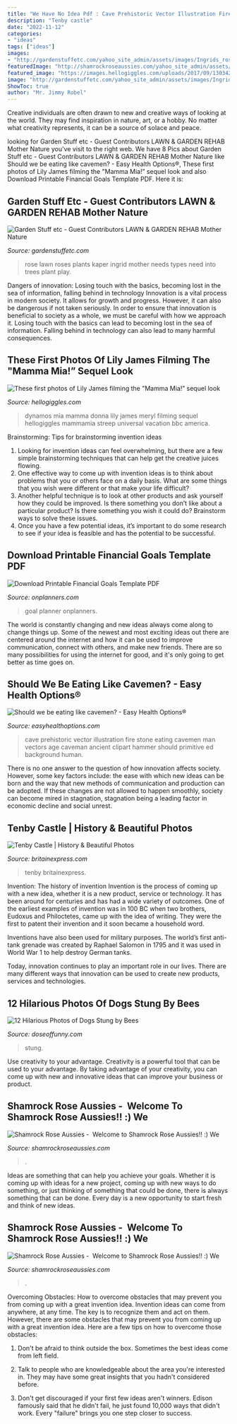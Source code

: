 ```yaml
---
title: "We Have No Idea Pdf : Cave Prehistoric Vector Illustration Fire Stone Eating Cavemen Man Vectors Age Caveman Ancient Clipart Hammer Should Primitive Ed Background Human"
description: "Tenby castle"
date: "2022-11-12"
categories:
- "ideas"
tags: ["ideas"]
images:
- "http://gardenstuffetc.com/yahoo_site_admin/assets/images/Ingrids_rose.27210729_std.jpg"
featuredImage: "http://shamrockroseaussies.com/yahoo_site_admin/assets/images/DSC_0361.95233327_std.jpg"
featured_image: "https://images.hellogiggles.com/uploads/2017/09/13034249/donna-dynamos-e1505324698928.jpg"
image: "http://gardenstuffetc.com/yahoo_site_admin/assets/images/Ingrids_rose.27210729_std.jpg"
ShowToc: true
author: "Mr. Jimmy Robel"
---
```



Creative individuals are often drawn to new and creative ways of looking at the world. They may find inspiration in nature, art, or a hobby. No matter what creativity represents, it can be a source of solace and peace.

	

		
looking for Garden Stuff etc - Guest Contributors LAWN &amp; GARDEN REHAB Mother Nature you've visit to the right web. We have 8 Pics about Garden Stuff etc - Guest Contributors LAWN &amp; GARDEN REHAB Mother Nature like Should we be eating like cavemen? - Easy Health Options®, These first photos of Lily James filming the &quot;Mamma Mia!” sequel look and also Download Printable Financial Goals Template PDF. Here it is:
		
    
## Garden Stuff Etc - Guest Contributors LAWN &amp; GARDEN REHAB Mother Nature

<img loading=lazy src="http://gardenstuffetc.com/yahoo_site_admin/assets/images/Ingrids_rose.27210729_std.jpg" onerror="this.onerror=null;this.src='https://tse4.mm.bing.net/th?id=OIP.5_LKl2dWCAFpFsJfVOpqxwHaHa&amp;pid=15.1';" alt="Garden Stuff etc - Guest Contributors LAWN &amp; GARDEN REHAB Mother Nature">

_Source: gardenstuffetc.com_

>rose lawn roses plants kaper ingrid mother needs types need into trees plant play. 

	

Dangers of innovation: Losing touch with the basics, becoming lost in the sea of information, falling behind in technology
Innovation is a vital process in modern society. It allows for growth and progress. However, it can also be dangerous if not taken seriously. In order to ensure that innovation is beneficial to society as a whole, we must be careful with how we approach it. Losing touch with the basics can lead to becoming lost in the sea of information. Falling behind in technology can also lead to many harmful consequences.

    
## These First Photos Of Lily James Filming The &quot;Mamma Mia!” Sequel Look

<img loading=lazy src="https://images.hellogiggles.com/uploads/2017/09/13034249/donna-dynamos-e1505324698928.jpg" onerror="this.onerror=null;this.src='https://tse3.mm.bing.net/th?id=OIP.JYmnfS9mlG9YzBwz96n6yAHaDV&amp;pid=15.1';" alt="These first photos of Lily James filming the &quot;Mamma Mia!” sequel look">

_Source: hellogiggles.com_

>dynamos mia mamma donna lily james meryl filming sequel hellogiggles mammamia streep universal vacation bbc america. 

	

Brainstorming: Tips for brainstorming invention ideas
1. Looking for invention ideas can feel overwhelming, but there are a few simple brainstorming techniques that can help get the creative juices flowing.
2. One effective way to come up with invention ideas is to think about problems that you or others face on a daily basis. What are some things that you wish were different or that make your life difficult?
3. Another helpful technique is to look at other products and ask yourself how they could be improved. Is there something you don’t like about a particular product? Is there something you wish it could do? Brainstorm ways to solve these issues.
4. Once you have a few potential ideas, it’s important to do some research to see if your idea is feasible and has the potential to be successful.

    
## Download Printable Financial Goals Template PDF

<img loading=lazy src="https://onplanners.com/sites/default/files/template-images/printable-financial-goals-template-template.png" onerror="this.onerror=null;this.src='https://tse2.mm.bing.net/th?id=OIP.i-cmRHT7Xuwl1fd9euLYxgHaKg&amp;pid=15.1';" alt="Download Printable Financial Goals Template PDF">

_Source: onplanners.com_

>goal planner onplanners. 

	

The world is constantly changing and new ideas always come along to change things up. Some of the newest and most exciting ideas out there are centered around the internet and how it can be used to improve communication, connect with others, and make new friends. There are so many possibilities for using the internet for good, and it's only going to get better as time goes on.

    
## Should We Be Eating Like Cavemen? - Easy Health Options®

<img loading=lazy src="https://ehonami.blob.core.windows.net/media/2016/05/should-we-be-eating-like-cavemen-800x600.jpg" onerror="this.onerror=null;this.src='https://tse1.mm.bing.net/th?id=OIP.E0cbL2JEPSkinkA6AB-1uAHaFj&amp;pid=15.1';" alt="Should we be eating like cavemen? - Easy Health Options®">

_Source: easyhealthoptions.com_

>cave prehistoric vector illustration fire stone eating cavemen man vectors age caveman ancient clipart hammer should primitive ed background human. 

	

There is no one answer to the question of how innovation affects society. However, some key factors include: the ease with which new ideas can be born and the way that new methods of communication and production can be adopted. If these changes are not allowed to happen smoothly, society can become mired in stagnation, stagnation being a leading factor in economic decline and social unrest.

    
## Tenby Castle | History &amp; Beautiful Photos

<img loading=lazy src="https://www.britainexpress.com/images/attractions/editor3/Tenby-9831.jpg" onerror="this.onerror=null;this.src='https://tse4.mm.bing.net/th?id=OIP.H5NZyuRjqHCsqwIKBrMtCgDMEy&amp;pid=15.1';" alt="Tenby Castle | History &amp; Beautiful Photos">

_Source: britainexpress.com_

>tenby britainexpress. 

	

Invention: The history of invention
Invention is the process of coming up with a new idea, whether it is a new product, service or technology. It has been around for centuries and has had a wide variety of outcomes. 
One of the earliest examples of invention was in 100 BC when two brothers, Eudoxus and Philoctetes, came up with the idea of writing. They were the first to patent their invention and it soon became a household word. 

Inventions have also been used for military purposes. The world’s first anti-tank grenade was created by Raphael Salomon in 1795 and it was used in World War 1 to help destroy German tanks. 

Today, innovation continues to play an important role in our lives. There are many different ways that innovation can be used to create new products, services and technologies.

    
## 12 Hilarious Photos Of Dogs Stung By Bees

<img loading=lazy src="https://www.doseoffunny.com/wp-content/uploads/2014/07/dogs-stung-bees-pictures-5.jpg" onerror="this.onerror=null;this.src='https://tse4.mm.bing.net/th?id=OIP.0SU_TCAZAbRguUc7lUgQRAAAAA&amp;pid=15.1';" alt="12 Hilarious Photos of Dogs Stung by Bees">

_Source: doseoffunny.com_

>stung. 

	

Use creativity to your advantage.
Creativity is a powerful tool that can be used to your advantage. By taking advantage of your creativity, you can come up with new and innovative ideas that can improve your business or product.

    
## Shamrock Rose Aussies - ﻿﻿﻿ Welcome To Shamrock Rose Aussies!! :) We

<img loading=lazy src="http://shamrockroseaussies.com/yahoo_site_admin/assets/images/DSC_0147.83222412_std.JPG" onerror="this.onerror=null;this.src='https://tse2.mm.bing.net/th?id=OIP.COBNMtWg1s3l-nPXNGFJGgHaE9&amp;pid=15.1';" alt="Shamrock Rose Aussies - ﻿﻿﻿ Welcome to Shamrock Rose Aussies!! :) We">

_Source: shamrockroseaussies.com_

>. 

	

Ideas are something that can help you achieve your goals. Whether it is coming up with ideas for a new project, coming up with new ways to do something, or just thinking of something that could be done, there is always something that can be done. Every day is a new opportunity to start fresh and think of new ideas.

    
## Shamrock Rose Aussies - ﻿﻿﻿ Welcome To Shamrock Rose Aussies!! :) We

<img loading=lazy src="http://shamrockroseaussies.com/yahoo_site_admin/assets/images/DSC_0361.95233327_std.jpg" onerror="this.onerror=null;this.src='https://tse1.mm.bing.net/th?id=OIP.FeguR7STuyerme-zOi7Z7AHaFT&amp;pid=15.1';" alt="Shamrock Rose Aussies - ﻿﻿﻿ Welcome to Shamrock Rose Aussies!! :) We">

_Source: shamrockroseaussies.com_

>. 

	

Overcoming Obstacles: How to overcome obstacles that may prevent you from coming up with a great invention idea.
Invention ideas can come from anywhere, at any time. The key is to recognize them and act on them. However, there are some obstacles that may prevent you from coming up with a great invention idea. Here are a few tips on how to overcome those obstacles:
1) Don't be afraid to think outside the box. Sometimes the best ideas come from left field.

2) Talk to people who are knowledgeable about the area you're interested in. They may have some great insights that you hadn't considered before.

3) Don't get discouraged if your first few ideas aren't winners. Edison famously said that he didn't fail, he just found 10,000 ways that didn't work. Every "failure" brings you one step closer to success.

